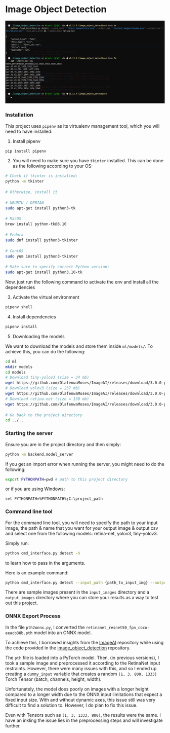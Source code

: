 # Image Object Detection

![](screenshots/cmd_example.png)

### Installation

This project uses `pipenv` as its virtualenv management tool, which you will need to have installed:

1. Install pipenv
```bash
pip install pipenv
```
2. You will need to make sure you have `tkinter` installed. This can be done as the following according to your OS:

```bash
# Check if tkinter is installed:
python -m tkinter

# Otherwise, install it

# UBUNTU / DEBIAN
sudo apt-get install python3-tk

# MacOS
brew install python-tk@3.10

# Fedora
sudo dnf install python3-tkinter

# CentOS
sudo yum install python3-tkinter

# Make sure to specify correct Python version:
sudo apt-get install python3.10-tk
```

Now, just run the following command to activate the env and install all the dependencies

3. Activate the virtual environment
```bash
pipenv shell
```

4. Install dependencies
```bash
pipenv install
```

5. Downloading the models

We want to download the models and store them inside `ml/models/`. To achieve this, you can do the following:
```bash
cd ml
mkdir models
cd models
# Download tiny-yolov3 (size = 34 mb)
wget https://github.com/OlafenwaMoses/ImageAI/releases/download/3.0.0-pretrained/tiny-yolov3.pt 
# Download yolov3 (size = 237 mb)
wget https://github.com/OlafenwaMoses/ImageAI/releases/download/3.0.0-pretrained/yolov3.pt
# Download retina-net (size = 130 mb)
wget https://github.com/OlafenwaMoses/ImageAI/releases/download/3.0.0-pretrained/retinanet_resnet50_fpn_coco-eeacb38b.pth

# Go back to the project directory
cd ../..
```

### Starting the server

Ensure you are in the project directory and then simply: 
```bash
python -m backend.model_server
```

If you get an import error when running the server, you might need to do the following:
```bash
export PYTHONPATH=pwd # path to this project directory
```
or if you are using Windows:
```pwsh
set PYTHONPATH=%PYTHONPATH%;C:\project_path
```

### Command line tool

For the command line tool, you will need to specify the path to your input image, the path & name that you want for your output image & output csv and select one from the following models: retina-net, yolov3, tiny-yolov3.

Simply run:
```bash
python cmd_interface.py detect -h 
```
to learn how to pass in the arguments.

Here is an example command:
```bash
python cmd_interface.py detect --input_path {path_to_input_img} --output_img {path_to_output_img} --output_csv {path_to_output_csv} --model_path {path_to_ONNX_model}
```

There are sample images present in the `input_images` directory and a `output_images` directory where you can store your results as a way to test out this project.

### ONNX Export Process
In the file `pth2onnx.py`, I converted the `retinanet_resnet50_fpn_coco-eeacb38b.pth` model into an ONNX model.

To achieve this, I borrowed insights from the [ImageAI](https://github.com/OlafenwaMoses/ImageAI/tree/master) repository while using the code provided in the [image_object_detection](https://github.com/Shreneken/image_object_detection) repository.

The `pth` file is loaded into a PyTorch model. Then, (in previous versions), I took a sample image and preprocessed it according to the RetinaNet input restraints. However, there were many issues with this, and so I ended up creating a `dummy_input` variable that creates a random `(1, 3, 800, 1333)` Torch Tensor (batch, channels, height, width). 

Unfortunately, the model does poorly on images with a longer height compared to a longer width due to the ONNX input limitations that expect a fixed input size. With and without dynamic axes, this issue still was very difficult to find a solution to. However, I do plan to fix this issue.

Even with Tensors such as `(1, 3, 1333, 800)`, the results were the same. I have an inkling the issue lies in the preprocessing steps and will investigate further.
